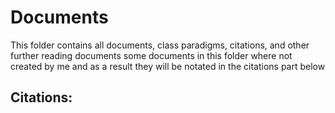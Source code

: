 # Documents

This folder contains all documents, class paradigms, citations, and other further reading documents
some documents in this folder where not created by me and as a result they will be notated in the citations part below

## Citations:
